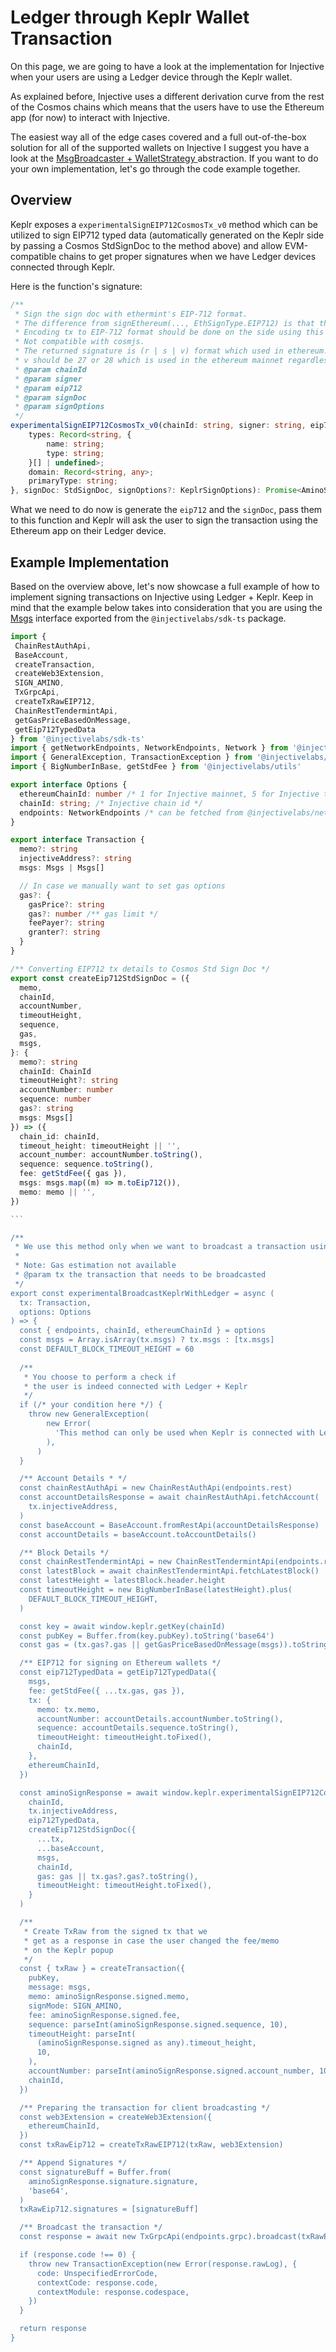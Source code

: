 # Ledger through Keplr Wallet Transaction

On this page, we are going to have a look at the implementation for Injective when your users are using a Ledger device through the Keplr wallet.&#x20;

As explained before, Injective uses a different derivation curve from the rest of the Cosmos chains which means that the users have to use the Ethereum app (for now) to interact with Injective.&#x20;

The easiest way all of the edge cases covered and a full out-of-the-box solution for all of the supported wallets on Injective I suggest you have a look at the [MsgBroadcaster + WalletStrategy ](./msgbroadcaster.md#msgbroadcaster-+-wallet-strategy)abstraction. If you want to do your own implementation, let's go through the code example together.&#x20;

## Overview

Keplr exposes a `experimentalSignEIP712CosmosTx_v0` method which can be utilized to sign EIP712 typed data (automatically generated on the Keplr side by passing a Cosmos StdSignDoc to the method above) and allow EVM-compatible chains to get proper signatures when we have Ledger devices connected through Keplr.&#x20;

Here is the function's signature:

```typescript
/**
 * Sign the sign doc with ethermint's EIP-712 format.
 * The difference from signEthereum(..., EthSignType.EIP712) is that this api returns a new sign doc changed by the user's fee setting and the signature for that sign doc.
 * Encoding tx to EIP-712 format should be done on the side using this api.
 * Not compatible with cosmjs.
 * The returned signature is (r | s | v) format which used in ethereum.
 * v should be 27 or 28 which is used in the ethereum mainnet regardless of chain.
 * @param chainId
 * @param signer
 * @param eip712
 * @param signDoc
 * @param signOptions
 */
experimentalSignEIP712CosmosTx_v0(chainId: string, signer: string, eip712: {
    types: Record<string, {
        name: string;
        type: string;
    }[] | undefined>;
    domain: Record<string, any>;
    primaryType: string;
}, signDoc: StdSignDoc, signOptions?: KeplrSignOptions): Promise<AminoSignResponse>;


```

What we need to do now is generate the `eip712` and the `signDoc`, pass them to this function and Keplr will ask the user to sign the transaction using the Ethereum app on their Ledger device.

## Example Implementation

Based on the overview above, let's now showcase a full example of how to implement signing transactions on Injective using Ledger + Keplr. Keep in mind that the example below takes into consideration that you are using the [Msgs](https://github.com/InjectiveLabs/injective-ts/blob/master/packages/sdk-ts/src/core/modules/msgs.ts#L60) interface exported from the `@injectivelabs/sdk-ts` package.

````typescript
import { 
 ChainRestAuthApi,
 BaseAccount,
 createTransaction,
 createWeb3Extension,
 SIGN_AMINO,
 TxGrpcApi,
 createTxRawEIP712,
 ChainRestTendermintApi,
 getGasPriceBasedOnMessage,
 getEip712TypedData
} from '@injectivelabs/sdk-ts'
import { getNetworkEndpoints, NetworkEndpoints, Network } from '@injectivelabs/networks'
import { GeneralException, TransactionException } from '@injectivelabs/exceptions'
import { BigNumberInBase, getStdFee } from '@injectivelabs/utils'

export interface Options {
  ethereumChainId: number /* 1 for Injective mainnet, 5 for Injective testnet */
  chainId: string; /* Injective chain id */
  endpoints: NetworkEndpoints /* can be fetched from @injectivelabs/networks based on the Network */
}

export interface Transaction {
  memo?: string
  injectiveAddress?: string
  msgs: Msgs | Msgs[]

  // In case we manually want to set gas options
  gas?: {
    gasPrice?: string
    gas?: number /** gas limit */
    feePayer?: string
    granter?: string
  }
}

/** Converting EIP712 tx details to Cosmos Std Sign Doc */
export const createEip712StdSignDoc = ({
  memo,
  chainId,
  accountNumber,
  timeoutHeight,
  sequence,
  gas,
  msgs,
}: {
  memo?: string
  chainId: ChainId
  timeoutHeight?: string
  accountNumber: number
  sequence: number
  gas?: string
  msgs: Msgs[]
}) => ({
  chain_id: chainId,
  timeout_height: timeoutHeight || '',
  account_number: accountNumber.toString(),
  sequence: sequence.toString(),
  fee: getStdFee({ gas }),
  msgs: msgs.map((m) => m.toEip712()),
  memo: memo || '',
})

```

/**
 * We use this method only when we want to broadcast a transaction using Ledger on Keplr for Injective
 *
 * Note: Gas estimation not available
 * @param tx the transaction that needs to be broadcasted
 */
export const experimentalBroadcastKeplrWithLedger = async (
  tx: Transaction,
  options: Options
) => {
  const { endpoints, chainId, ethereumChainId } = options
  const msgs = Array.isArray(tx.msgs) ? tx.msgs : [tx.msgs]
  const DEFAULT_BLOCK_TIMEOUT_HEIGHT = 60
  
  /**
   * You choose to perform a check if 
   * the user is indeed connected with Ledger + Keplr
   */
  if (/* your condition here */) {
    throw new GeneralException(
        new Error(
          'This method can only be used when Keplr is connected with Ledger',
        ),
      )
  }

  /** Account Details * */
  const chainRestAuthApi = new ChainRestAuthApi(endpoints.rest)
  const accountDetailsResponse = await chainRestAuthApi.fetchAccount(
    tx.injectiveAddress,
  )
  const baseAccount = BaseAccount.fromRestApi(accountDetailsResponse)
  const accountDetails = baseAccount.toAccountDetails()

  /** Block Details */
  const chainRestTendermintApi = new ChainRestTendermintApi(endpoints.rest)
  const latestBlock = await chainRestTendermintApi.fetchLatestBlock()
  const latestHeight = latestBlock.header.height
  const timeoutHeight = new BigNumberInBase(latestHeight).plus(
    DEFAULT_BLOCK_TIMEOUT_HEIGHT,
  )

  const key = await window.keplr.getKey(chainId)
  const pubKey = Buffer.from(key.pubKey).toString('base64')
  const gas = (tx.gas?.gas || getGasPriceBasedOnMessage(msgs)).toString()

  /** EIP712 for signing on Ethereum wallets */
  const eip712TypedData = getEip712TypedData({
    msgs,
    fee: getStdFee({ ...tx.gas, gas }),
    tx: {
      memo: tx.memo,
      accountNumber: accountDetails.accountNumber.toString(),
      sequence: accountDetails.sequence.toString(),
      timeoutHeight: timeoutHeight.toFixed(),
      chainId,
    },
    ethereumChainId,
  })

  const aminoSignResponse = await window.keplr.experimentalSignEIP712CosmosTx_v0(
    chainId, 
    tx.injectiveAddress,
    eip712TypedData,
    createEip712StdSignDoc({
      ...tx,
      ...baseAccount,
      msgs,
      chainId,
      gas: gas || tx.gas?.gas?.toString(),
      timeoutHeight: timeoutHeight.toFixed(),
    }
  )

  /**
   * Create TxRaw from the signed tx that we
   * get as a response in case the user changed the fee/memo
   * on the Keplr popup
   */
  const { txRaw } = createTransaction({
    pubKey,
    message: msgs,
    memo: aminoSignResponse.signed.memo,
    signMode: SIGN_AMINO,
    fee: aminoSignResponse.signed.fee,
    sequence: parseInt(aminoSignResponse.signed.sequence, 10),
    timeoutHeight: parseInt(
      (aminoSignResponse.signed as any).timeout_height,
      10,
    ),
    accountNumber: parseInt(aminoSignResponse.signed.account_number, 10),
    chainId,
  })

  /** Preparing the transaction for client broadcasting */
  const web3Extension = createWeb3Extension({
    ethereumChainId,
  })
  const txRawEip712 = createTxRawEIP712(txRaw, web3Extension)

  /** Append Signatures */
  const signatureBuff = Buffer.from(
    aminoSignResponse.signature.signature,
    'base64',
  )
  txRawEip712.signatures = [signatureBuff]

  /** Broadcast the transaction */
  const response = await new TxGrpcApi(endpoints.grpc).broadcast(txRawEip712)

  if (response.code !== 0) {
    throw new TransactionException(new Error(response.rawLog), {
      code: UnspecifiedErrorCode,
      contextCode: response.code,
      contextModule: response.codespace,
    })
  }

  return response
}
````
